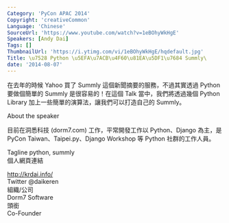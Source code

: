 ```yaml
---
Category: 'PyCon APAC 2014'
Copyright: 'creativeCommon'
Language: 'Chinese'
SourceUrl: 'https://www.youtube.com/watch?v=1eBOhyWkHgE'
Speakers: [Andy Dai]
Tags: []
ThumbnailUrl: 'https://i.ytimg.com/vi/1eBOhyWkHgE/hqdefault.jpg'
Title: \u7528 Python \u5EFA\u7ACB\u4F60\u81EA\u5DF1\u7684 Summly\
date: '2014-08-07'
---
```

在去年的時候 Yahoo 買了 Summly 這個新聞摘要的服務，不過其實透過 Python 要做個簡單的 Summly 是很容易的！在這個 Talk 當中，我們將透過幾個 Python Library 加上一些簡單的演算法，讓我們可以打造自己的 Summly。


About the speaker

目前在洞悉科技 (dorm7.com) 工作，平常開發工作以 Python、Django 為主，是 PyCon Taiwan、Taipei.py、Django Workshop 等 Python 社群的工作人員。

Tagline
python, summly  
個人網頁連結

<http://krdai.info/>  
Twitter
@daikeren  
組織/公司  
Dorm7 Software  
頭銜  
Co-Founder  
